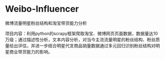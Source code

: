# Weibo-Influencer
微博流量明星粉丝结构和淘宝带货能力分析

项目内容：利用python的scrapy框架爬取淘宝、微博网页页面数据，数据量达10万级；通过描述性分析，文本内容分析，对当今主流流量明星的粉丝结构、粉丝质量给出评估，并进一步结合明星代言商品销量数据通过多元回归识别粉丝结构对明星商业带货能力的影响。
